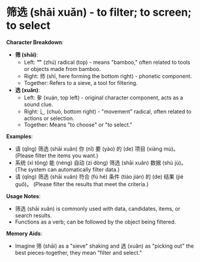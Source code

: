 # **筛选 (shāi xuǎn) - to filter; to screen; to select**

**Character Breakdown**:  
- **筛 (shāi)**:
  - Left: ⺮ (zhú) radical (top) - means "bamboo," often related to tools or objects made from bamboo.
  - Right: 师 (shī, here forming the bottom right) - phonetic component.
  - Together: Refers to a sieve, a tool for filtering.  
- **选 (xuǎn)**:
  - Left: 㚉 (xuán, top left) - original character component, acts as a sound clue.
  - Right: 辶 (chuò, bottom right) - "movement" radical, often related to actions or selection.
  - Together: Means "to choose" or "to select."

**Examples**:  
- 请 (qǐng) 筛选 (shāi xuǎn) 你 (nǐ) 要 (yào) 的 (de) 项目 (xiàng mù)。 (Please filter the items you want.)  
- 系统 (xì tǒng) 能 (néng) 自动 (zì dòng) 筛选 (shāi xuǎn) 数据 (shù jù)。 (The system can automatically filter data.)  
- 请 (qǐng) 筛选 (shāi xuǎn) 符合 (fú hé) 条件 (tiáo jiàn) 的 (de) 结果 (jié guǒ)。 (Please filter the results that meet the criteria.)

**Usage Notes**:  
- 筛选 (shāi xuǎn) is commonly used with data, candidates, items, or search results.  
- Functions as a verb; can be followed by the object being filtered.

**Memory Aids**:  
- Imagine 筛 (shāi) as a "sieve" shaking and 选 (xuǎn) as "picking out" the best pieces-together, they mean "filter and select."